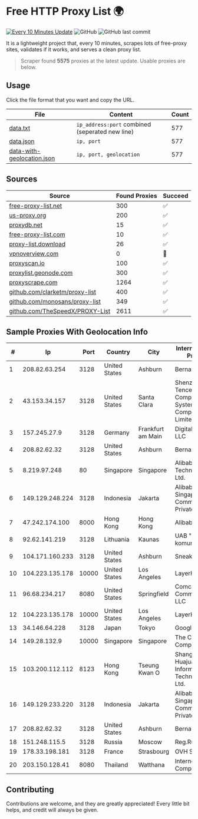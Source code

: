 
# Free HTTP Proxy List 🌍

[![Every 10 Minutes Update](https://github.com/mertguvencli/http-proxy-list/actions/workflows/main.yml/badge.svg?branch=main)](https://github.com/mertguvencli/http-proxy-list/actions/workflows/main.yml)
![GitHub](https://img.shields.io/github/license/mertguvencli/http-proxy-list)
![GitHub last commit](https://img.shields.io/github/last-commit/mertguvencli/http-proxy-list)

It is a lightweight project that, every 10 minutes, scrapes lots of free-proxy sites, validates if it works, and serves a clean proxy list.


> Scraper found **5575** proxies at the latest update. Usable proxies are below.

## Usage

Click the file format that you want and copy the URL.


|File|Content|Count|
|----|-------|-----|
|[data.txt](https://raw.githubusercontent.com/mertguvencli/http-proxy-list/main/proxy-list/data.txt)|`ip_address:port` combined (seperated new line)|577|
|[data.json](https://raw.githubusercontent.com/mertguvencli/http-proxy-list/main/proxy-list/data.json)|`ip, port`|577|
|[data-with-geolocation.json](https://raw.githubusercontent.com/mertguvencli/http-proxy-list/main/proxy-list/data-with-geolocation.json)|`ip, port, geolocation`|577|

## Sources

|Source|Found Proxies|Succeed|
|------|-------------|-------|
|[free-proxy-list.net](https://free-proxy-list.net)|300|✅|
|[us-proxy.org](https://www.us-proxy.org)|200|✅|
|[proxydb.net](http://proxydb.net)|15|✅|
|[free-proxy-list.com](https://free-proxy-list.com/?page=&port=&type%5B%5D=http&type%5B%5D=https&up_time=0&search=Search)|10|✅|
|[proxy-list.download](https://www.proxy-list.download/HTTP)|26|✅|
|[vpnoverview.com](https://vpnoverview.com/privacy/anonymous-browsing/free-proxy-servers)|0|🚫|
|[proxyscan.io](https://www.proxyscan.io)|100|✅|
|[proxylist.geonode.com](https://proxylist.geonode.com/api/proxy-list?limit=300&page=1&sort_by=lastChecked&sort_type=desc&protocols=http,https)|300|✅|
|[proxyscrape.com](https://api.proxyscrape.com/v2/?request=displayproxies&protocol=http&timeout=10000&country=all&ssl=all&anonymity=all)|1264|✅|
|[github.com/clarketm/proxy-list](https://raw.githubusercontent.com/clarketm/proxy-list/master/proxy-list-raw.txt)|400|✅|
|[github.com/monosans/proxy-list](https://raw.githubusercontent.com/monosans/proxy-list/main/proxies/http.txt)|349|✅|
|[github.com/TheSpeedX/PROXY-List](https://raw.githubusercontent.com/TheSpeedX/PROXY-List/master/http.txt)|2611|✅|


## Sample Proxies With Geolocation Info

|#|Ip|Port|Country|City|Internet Service Provider|
|-|--|----|-------|----|-------------------------|
|1|208.82.63.254|3128|United States|Ashburn|Bernardi Sounds|
|2|43.153.34.157|3128|United States|Santa Clara|Shenzhen Tencent Computer Systems Company Limited|
|3|157.245.27.9|3128|Germany|Frankfurt am Main|DigitalOcean, LLC|
|4|208.82.62.32|3128|United States|Ashburn|Bernardi Sounds|
|5|8.219.97.248|80|Singapore|Singapore|Alibaba (US) Technology Co., Ltd.|
|6|149.129.248.224|3128|Indonesia|Jakarta|Alibaba.com Singapore E-Commerce Private Limited|
|7|47.242.174.100|8000|Hong Kong|Hong Kong|Alibaba.com LLC|
|8|92.62.141.219|3128|Lithuania|Kaunas|UAB "Baltnetos komunikacijos"|
|9|104.171.160.233|3128|United States|Ashburn|Sneaker Server|
|10|104.223.135.178|10000|United States|Los Angeles|LayerHost|
|11|96.68.234.217|8080|United States|Springfield|Comcast Cable Communications, LLC|
|12|104.223.135.178|10000|United States|Los Angeles|LayerHost|
|13|34.146.64.228|3128|Japan|Tokyo|Google LLC|
|14|149.28.132.9|10000|Singapore|Singapore|The Constant Company|
|15|103.200.112.112|8123|Hong Kong|Tseung Kwan O|Shanghai Huajuan Information Technology Co., Ltd.|
|16|149.129.233.220|3128|Indonesia|Jakarta|Alibaba.com Singapore E-Commerce Private Limited|
|17|208.82.62.32|3128|United States|Ashburn|Bernardi Sounds|
|18|151.248.115.5|3128|Russia|Moscow|Reg.Ru|
|19|178.33.198.181|3128|France|Strasbourg|OVH SAS|
|20|203.150.128.41|8080|Thailand|Watthana|Internet Thailand Company Ltd|



## Contributing

Contributions are welcome, and they are greatly appreciated! Every
little bit helps, and credit will always be given.

